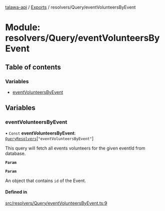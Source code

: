 [talawa-api](../README.md) / [Exports](../modules.md) / resolvers/Query/eventVolunteersByEvent

# Module: resolvers/Query/eventVolunteersByEvent

## Table of contents

### Variables

- [eventVolunteersByEvent](resolvers_Query_eventVolunteersByEvent.md#eventvolunteersbyevent)

## Variables

### eventVolunteersByEvent

• `Const` **eventVolunteersByEvent**: [`QueryResolvers`](types_generatedGraphQLTypes.md#queryresolvers)[``"eventVolunteersByEvent"``]

This query will fetch all events volunteers for the given eventId from database.

**`Param`**

**`Param`**

An object that contains `id` of the Event.

#### Defined in

[src/resolvers/Query/eventVolunteersByEvent.ts:9](https://github.com/PalisadoesFoundation/talawa-api/blob/0deccac/src/resolvers/Query/eventVolunteersByEvent.ts#L9)

